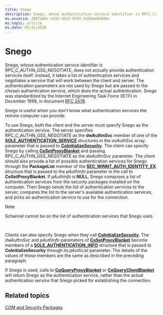 ```yaml
---
title: Snego
description: Snego, whose authentication service identifier is RPC\_C\_AUTHN\_GSS\_NEGOTIATE, does not actually provide authentication services itself.
ms.assetid: 2087a84c-d302-4511-9f02-2d20ee9e0d8e
ms.topic: article
ms.date: 05/31/2018
---
```


# Snego

Snego, whose authentication service identifier is RPC\_C\_AUTHN\_GSS\_NEGOTIATE, does not actually provide authentication services itself. Instead, it takes a list of authentication services and negotiates a service that will work between the client and server. The authentication parameters are not used by Snego but are passed to the chosen authentication service, which does the actual authentication. Snego was standardized by the Internet Engineering Task Force (IETF) in December 1998, in document [RFC 2478](https://go.microsoft.com/fwlink/p/?linkid=103724).

Snego is useful when you don't know what authentication services the remote computer can provide.

To use Snego, both the client and the server must specify Snego as the authentication service. The server specifies RPC\_C\_AUTHN\_GSS\_NEGOTIATE as the **dwAuthnSvc** member of one of the [**SOLE\_AUTHENTICATION\_SERVICE**](https://msdn.microsoft.com/library/ms686648(v=VS.85).aspx) structures in the *asAuthSvc* array parameter that is passed to [**CoInitializeSecurity**](/windows/desktop/api/combaseapi/nf-combaseapi-coinitializesecurity). The client can specify Snego by calling [**CoSetProxyBlanket**](/windows/desktop/api/combaseapi/nf-combaseapi-cosetproxyblanket) and passing RPC\_C\_AUTHN\_GSS\_NEGOTIATE as the *dwAuthnSvc* parameter. The client should also provide a list of possible authentication services for Snego through the **PackageList** member of the [**SEC\_WINNT\_AUTH\_IDENTITY\_EX**](https://docs.microsoft.com/windows/desktop/api/sspi/ns-sspi-_sec_winnt_auth_identity_exa) structure that is passed to the *pAuthInfo* parameter in the call to **CoSetProxyBlanket**. If *pAuthInfo* is **NULL**, Snego composes a list of authentication services from the security packages installed on the computer. Then Snego sends the list of authentication services to the server, compares the list to the server's available authentication services, and picks an authentication service to use for the connection.

> [!Note]  
> Schannel cannot be on the list of authentication services that Snego uses.

 

Clients can also specify Snego when they call [**CoInitializeSecurity**](/windows/desktop/api/combaseapi/nf-combaseapi-coinitializesecurity). The *dwAuthnSvc* and *pAuthInfo* parameters of [**CoSetProxyBlanket**](/windows/desktop/api/combaseapi/nf-combaseapi-cosetproxyblanket) become members of a [**SOLE\_AUTHENTICATION\_INFO**](https://msdn.microsoft.com/library/ms680049(v=VS.85).aspx) structure that is passed to **CoInitializeSecurity** through its *pAuthList* parameter. The details of the values of those members are the same as described in the preceding paragraph.

If Snego is used, calls to [**CoQueryProxyBlanket**](/windows/desktop/api/combaseapi/nf-combaseapi-coqueryproxyblanket) or [**CoQueryClientBlanket**](/windows/desktop/api/combaseapi/nf-combaseapi-coqueryclientblanket) will return Snego as the authentication service, rather than the actual authentication service that Snego picked for establishing the connection.

## Related topics

<dl> <dt>

[COM and Security Packages](com-and-security-packages.md)
</dt> </dl>

 

 




